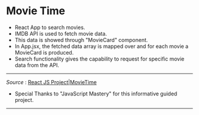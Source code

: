 # Movie Time

- React App to search movies.
- IMDB API is used to fetch movie data.
- This data is showed through "MovieCard" component.
- In App.jsx, the fetched data array is mapped over and for each movie a MovieCard is produced.
- Search functionality gives the capability to request for specific movie data from the API.

---

_Source_ : [React JS Project|MovieTime](https://www.youtube.com/watch?v=b9eMGE7QtTk)

- Special Thanks to "JavaScript Mastery" for this informative guided project.

---
